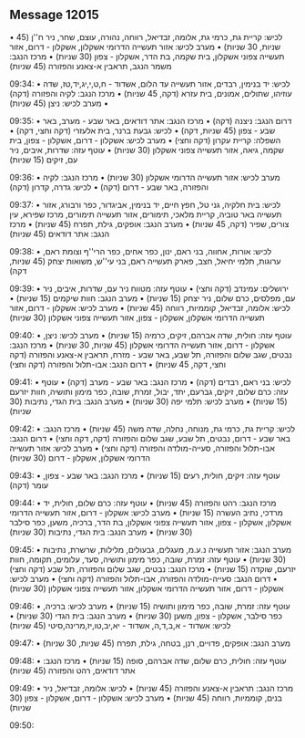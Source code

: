 ## Message 12015

• לכיש: קריית גת, כרמי גת, אלומה, זבדיאל, רווחה, נהורה, עוצם, שחר, ניר ח''ן (45 שניות, 30 שניות)
• מערב לכיש: אזור תעשייה הדרומי אשקלון, אשקלון - דרום, אזור תעשייה צפוני אשקלון, בית שקמה, בת הדר, אשקלון - צפון (30 שניות)
• מרכז הנגב: משמר הנגב, תראבין א-צאנע והפזורה (45 שניות)

09:34:
• לכיש: יד בנימין, רבדים, אזור תעשייה עד הלום, אשדוד - ח,ט,י,יג,יד,טז, שדה עוזיהו, שתולים, אמונים, בית עזרא (דקה, 45 שניות)
• מרכז הנגב: לקיה והפזורה (דקה)
• מערב לכיש: ניצן (45 שניות)

09:35:
• דרום הנגב: ניצנה (דקה)
• מרכז הנגב: אתר דודאים, באר שבע - מערב, באר שבע - צפון (45 שניות, דקה)
• לכיש: גבעת ברנר, בית אלעזרי (דקה וחצי, דקה)
• השפלה: קריית עקרון (דקה וחצי)
• מערב לכיש: אשקלון - דרום, אשקלון - צפון, בית שקמה, גיאה, אזור תעשייה צפוני אשקלון (30 שניות)
• עוטף עזה: שדרות, איבים, ניר עם, זיקים (15 שניות)

09:36:
• מערב לכיש: אזור תעשייה הדרומי אשקלון (30 שניות)
• מרכז הנגב: לקיה והפזורה, באר שבע - דרום (דקה)
• לכיש: גדרה, קדרון (דקה)

09:37:
• לכיש: בית חלקיה, גני טל, חפץ חיים, יד בנימין, אביגדור, כפר ורבורג, אזור תעשייה באר טוביה, קריית מלאכי, תימורים, אזור תעשייה תימורים, מרכז שפירא, עין צורים, שפיר (דקה, 45 שניות)
• מערב הנגב: אופקים, גילת, תפרח (45 שניות)
• מרכז הנגב: אתר דודאים (45 שניות)

09:38:
• לכיש: אורות, אחווה, בני ראם, ינון, כפר אחים, כפר הרי''ף וצומת ראם, ערוגות, תלמי יחיאל, חצב, פארק תעשייה ראם, בני עי''ש, משואות יצחק (45 שניות, דקה)

09:39:
• ירושלים: עמינדב (דקה וחצי)
• עוטף עזה: מטווח ניר עם, שדרות, איבים, ניר עם, מפלסים, כרם שלום, ניר יצחק (15 שניות)
• מערב הנגב: חוות שיקמים (15 שניות)
• לכיש: אלומה, זבדיאל, קוממיות, רווחה (45 שניות)
• מערב לכיש: אשקלון - דרום, אזור תעשייה הדרומי אשקלון, אשקלון - צפון, אזור תעשייה צפוני אשקלון (30 שניות)

09:40:
• עוטף עזה: חולית, שדה אברהם, זיקים, כרמיה (15 שניות)
• מערב לכיש: ניצן, אשקלון - דרום, אזור תעשייה הדרומי אשקלון (45 שניות, 30 שניות)
• מרכז הנגב: נבטים, שגב שלום והפזורה, תל שבע, באר שבע - מזרח, תראבין א-צאנע והפזורה (דקה וחצי, דקה, 45 שניות)
• דרום הנגב: אבו-תלול והפזורה (דקה וחצי)

09:41:
• לכיש: בני ראם, רבדים (דקה)
• מרכז הנגב: באר שבע - מערב (דקה)
• עוטף עזה: כרם שלום, זיקים, גברעם, יתד, יבול, זמרת, שובה, כפר מימון ותושיה, חוות יזרעם (15 שניות)
• מערב לכיש: תלמי יפה (30 שניות)
• מערב הנגב: בית הגדי, נתיבות (30 שניות)

09:42:
• לכיש: קריית גת, כרמי גת, מנוחה, נחלה, שדה משה (45 שניות)
• מרכז הנגב: באר שבע - דרום, נבטים, תל שבע, שגב שלום והפזורה (דקה, דקה וחצי)
• דרום הנגב: אבו-תלול והפזורה, סעייה-מולדה והפזורה (דקה וחצי)
• מערב לכיש: אזור תעשייה הדרומי אשקלון, אשקלון - דרום (30 שניות)

09:43:
• עוטף עזה: זיקים, חולית, רעים (15 שניות)
• מרכז הנגב: באר שבע - צפון, עומר (דקה)

09:44:
• מרכז הנגב: רהט והפזורה (45 שניות)
• עוטף עזה: כרם שלום, חולית, יד מרדכי, נתיב העשרה (15 שניות)
• מערב לכיש: אשקלון - דרום, אזור תעשייה הדרומי אשקלון, אשקלון - צפון, אזור תעשייה צפוני אשקלון, בת הדר, ברכיה, משען, כפר סילבר (30 שניות)
• מערב הנגב: בית הגדי, נתיבות (30 שניות)

09:45:
• מערב הנגב: אזור תעשייה נ.ע.מ, מעגלים, גבעולים, מלילות, שרשרת, נתיבות (30 שניות)
• עוטף עזה: זמרת, שובה, כפר מימון ותושיה, סעד, עלומים, תקומה, חוות יזרעם, שוקדה (15 שניות)
• מרכז הנגב: נבטים, שגב שלום והפזורה, תל שבע (דקה וחצי)
• דרום הנגב: סעייה-מולדה והפזורה, אבו-תלול והפזורה (דקה וחצי)
• מערב לכיש: אשקלון - דרום, אזור תעשייה הדרומי אשקלון, אזור תעשייה צפוני אשקלון (30 שניות)

09:46:
• עוטף עזה: זמרת, שובה, כפר מימון ותושיה (15 שניות)
• מערב לכיש: ברכיה, כפר סילבר, אשקלון - צפון, משען (30 שניות)
• מערב הנגב: בית הגדי (30 שניות)
• לכיש: אשדוד - א,ב,ד,ה, אשדוד - יא,יב,טו,יז,מרינה,סיטי (45 שניות)

09:47:
• מערב הנגב: אופקים, פדויים, רנן, בטחה, גילת, תפרח (45 שניות, 30 שניות)

09:48:
• עוטף עזה: חולית, כרם שלום, שדה אברהם, סופה (15 שניות)
• מרכז הנגב: אתר דודאים, רהט והפזורה (45 שניות)

09:49:
• מרכז הנגב: תראבין א-צאנע והפזורה (45 שניות)
• לכיש: אלומה, זבדיאל, ניר בנים, קוממיות, רווחה (45 שניות)
• מערב לכיש: אשקלון - דרום, אשקלון - צפון (30 שניות)

09:50:

